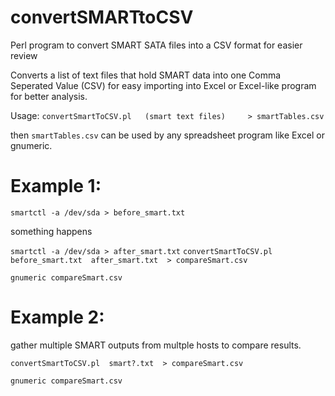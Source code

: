 # convertSMARTtoCSV
Perl program to convert SMART SATA files into a CSV format for easier review

Converts a list of text files that hold SMART data into one Comma Seperated Value (CSV) 
for easy importing into Excel or Excel-like program for better analysis. 

Usage: `convertSmartToCSV.pl   (smart text files)     > smartTables.csv`

then `smartTables.csv` can be used by any spreadsheet program like Excel or gnumeric. 


# Example 1:
  `smartctl -a /dev/sda > before_smart.txt`

something happens

  `smartctl -a /dev/sda > after_smart.txt`
  `convertSmartToCSV.pl before_smart.txt  after_smart.txt  > compareSmart.csv`
  
  `gnumeric compareSmart.csv`


# Example 2:
  gather multiple SMART outputs from multple hosts to compare results. 

  `convertSmartToCSV.pl  smart?.txt  > compareSmart.csv`
  
  `gnumeric compareSmart.csv`

